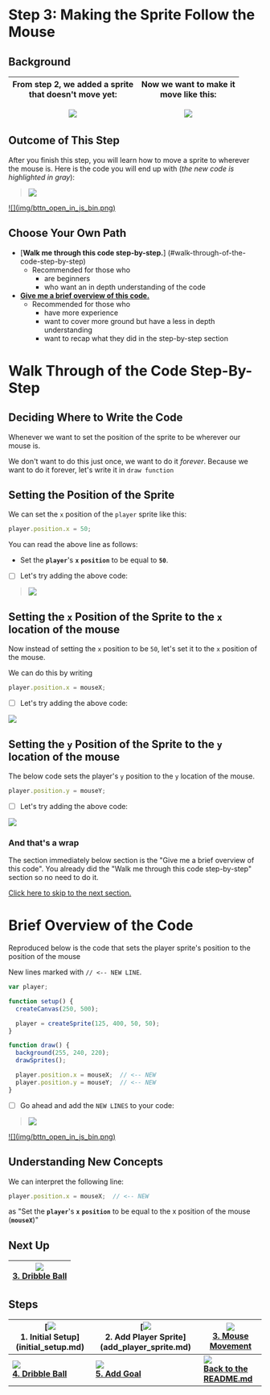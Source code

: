 # Step 3: Making the Sprite Follow the Mouse

## Background

| From step 2, we added a sprite <br> that doesn't move yet: <br><br> ![](img/2_mini.png) | Now we want to make it <br> move like this: <br><br> ![](img/3_mini.gif) |
|-----------------------------------------------------------------------------------------|--------------------------------------------------------------------------|

## Outcome of This Step

After you finish this step, you will learn how to move a sprite to wherever the
mouse is. Here is the code you will end up with (_the new code is highlighted in
gray_):

> ![](img/3_js_bin.gif)

<a href="http://jsbin.com/dikevu/25/edit?js,output" target="_blank">
  ![](img/bttn_open_in_js_bin.png)
</a>

## Choose Your Own Path

- [**Walk me through this code step-by-step.**]
  (#walk-through-of-the-code-step-by-step)
    - Recommended for those who
      - are beginners
      - who want an in depth understanding of the code
- [**Give me a brief overview of this code.**](#brief-overview-of-the-code)
    - Recommended for those who
      - have more experience
      - want to cover more ground but have a less in depth understanding
      - want to recap what they did in the step-by-step section

# Walk Through of the Code Step-By-Step

## Deciding Where to Write the Code

Whenever we want to set the position of the sprite to be wherever our mouse is.

We don't want to do this just once, we want to do it _forever_. Because we want
to do it forever, let's write it in `draw function`

## Setting the Position of the Sprite

We can set the `x` position of the `player` sprite like this:

```js
player.position.x = 50;
```

You can read the above line as follows:

- Set the **`player`**'s **`x`** **`position`** to be equal to **`50`**.

- [ ] Let's try adding the above code:

> ![](img/3_write-a_fixed_position.gif)

## Setting the `x` Position of the Sprite to the `x` location of the mouse

Now instead of setting the `x` position to be `50`, let's set it to the `x`
position of the mouse.

We can do this by writing

```js
player.position.x = mouseX;
```

- [ ] Let's try adding the above code:

![](img/3_write-a_mouse_x.gif)

## Setting the `y` Position of the Sprite to the `y` location of the mouse

The below code sets the player's `y` position to the `y` location of the mouse.

```js
player.position.y = mouseY;
```

- [ ] Let's try adding the above code:

![](img/3_write-b_mouse_y.gif)

### And that's a wrap

The section immediately below section is the "Give me a brief overview of this
code". You already did the "Walk me through this code step-by-step" section so
no need to do it.

[Click here to skip to the next section.](#next-up)

# Brief Overview of the Code

Reproduced below is the code that sets the player sprite's position to the
position of the mouse

New lines marked with `// <-- NEW LINE`.

```js
var player;

function setup() {
  createCanvas(250, 500);

  player = createSprite(125, 400, 50, 50);
}

function draw() {
  background(255, 240, 220);
  drawSprites();

  player.position.x = mouseX;  // <-- NEW
  player.position.y = mouseY;  // <-- NEW
}
```

- [ ] Go ahead and add the `NEW LINES` to your code:

> ![](img/3_js_bin_complete.gif)

<a href="http://jsbin.com/dikevu/25/edit?js,output" target="_blank">
  ![](img/bttn_open_in_js_bin.png)
</a>

## Understanding New Concepts

We can interpret the following line:

```js
player.position.x = mouseX;  // <-- NEW
```

as "Set the **`player`**'s **`x`** **`position`** to be equal to the x position
of the mouse (**`mouseX`**)"


## Next Up

| **[![](img/4_mini.gif)  <br> 3. Dribble Ball](dribble_ball.md)** |
|------------------------------------------------------------------|

## Steps

| **[![](img/1_mini.png) <br> 1. Initial Setup] (initial_setup.md)** | **[![](img/2_mini.png) <br> 2. Add Player Sprite]  (add_player_sprite.md)** | **[![](img/3_mini.gif)  <br> 3. Mouse Movement](mouse_movement.md)** |
|--------------------------------------------------------------------|-----------------------------------------------------------------------------|----------------------------------------------------------------------|
| **[![](img/4_mini.gif) <br> 4. Dribble Ball](dribble_ball.md)**    | **[![](img/5_mini.gif) <br> 5. Add Goal](add_goal.md)**                     | **[![](img/readme.png) <br> Back to the README.md](README.md)**      |

